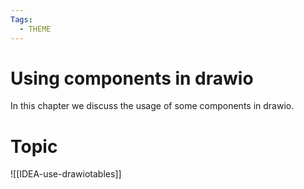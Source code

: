 ```yaml
---
Tags:
  - THEME
---
```

# Using components in drawio

In this chapter we discuss the usage of some components in drawio.

# Topic

![[IDEA-use-drawiotables]]